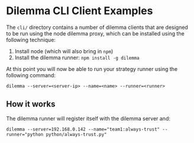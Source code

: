 # Dilemma CLI Client Examples

The `cli/` directory contains a number of dilemma clients that are designed to be run using the node dilemma proxy, which can be installed using the following technique:

1. Install node (which will also bring in `npm`)
2. Install the dilemma runner: `npm install -g dilemma`

At this point you will now be able to run your strategy runner using the following command:

```
dilemma --server=<server-ip> --name=<name> --runner=<runner>
```

## How it works

The dilemma runner will register itself with the dilemma server and:

```
dilemma --server=192.168.0.142 --name="team1:always-trust" --runner="python python/always-trust.py"
```
